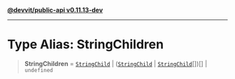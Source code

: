 [**@devvit/public-api v0.11.13-dev**](../../../../README.md)

---

# Type Alias: StringChildren

> **StringChildren** = [`StringChild`](StringChild.md) \| ([`StringChild`](StringChild.md) \| [`StringChild`](StringChild.md)[])[] \| `undefined`
